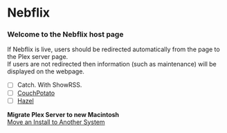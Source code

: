 # Nebflix

### Welcome to the Nebflix host page

If Nebflix is live, users should be redirected automatically from the page to the Plex server page.  
If users are not redirected then information (such as maintenance) will be displayed on the webpage.

 - [ ] Catch. With ShowRSS.
 - [ ] [CouchPotato](https://couchpota.to/)
 - [ ] [Hazel](https://www.noodlesoft.com/)

__Migrate Plex Server to new Macintosh__  
[Move an Install to Another System](https://support.plex.tv/hc/en-us/articles/201370363-Move-an-Install-to-Another-System)

